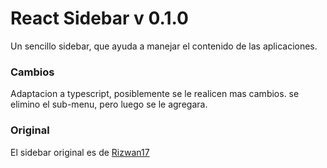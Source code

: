 # React Sidebar v 0.1.0

Un sencillo sidebar, que ayuda a manejar el contenido de las aplicaciones.

### Cambios

Adaptacion a typescript, posiblemente se le realicen mas cambios.
se elimino el sub-menu, pero luego se le agregara.

### Original

El sidebar original es de [Rizwan17](https://github.com/Rizwan17/react-sidebar-navigation)
